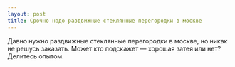 ```yaml
---
layout: post 
title: Срочно надо раздвижные стеклянные перегородки в москве 
--- 
```

Давно нужно раздвижные стеклянные перегородки в москве, но никак не решусь заказать. Может кто подскажет — хорошая затея или нет? Делитесь опытом.